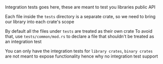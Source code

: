 Integration tests goes here, these are meant to test you libraries public API

Each file inside the `tests` directory is a separate crate, so we need to bring our library into each crate's scope

By default all the files under `tests` are treated as their own crate
To avoid that, use `tests/common/mod.rs` to declare a file that shouldn't be treated as an integration test

You can only have the integration tests for `library crates`, `binary crates` are not meant to expose functionality hence 
why no integration test support